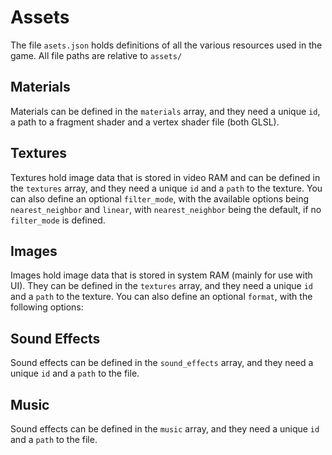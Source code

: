 # Assets

The file `asets.json` holds definitions of all the various resources used in the game. All file paths are relative to `assets/`

## Materials

Materials can be defined in the `materials` array, and they need a unique `id`, a path to a fragment shader and a vertex shader file (both GLSL).

## Textures

Textures hold image data that is stored in video RAM and can be defined in the `textures` array, and they need a unique `id` and a `path` to the texture. You can also define an optional `filter_mode`, with the available options being `nearest_neighbor` and `linear`, with `nearest_neighbor` being the default, if no `filter_mode` is defined.

## Images

Images hold image data that is stored in system RAM (mainly for use with UI). They can be defined in the `textures` array, and they need a unique `id` and a `path` to the texture. You can also define an optional `format`, with the following options:

## Sound Effects

Sound effects can be defined in the `sound_effects` array, and they need a unique `id` and a `path` to the file.

## Music

Sound effects can be defined in the `music` array, and they need a unique `id` and a `path` to the file.
